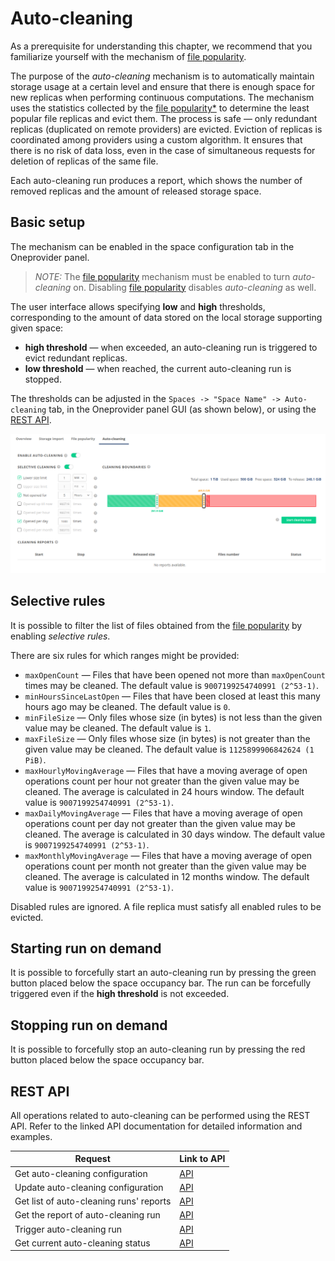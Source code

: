 # Auto-cleaning

As a prerequisite for understanding this chapter, we recommend that you familiarize
yourself with the mechanism of [file popularity][1].

The purpose of the *auto-cleaning* mechanism is to automatically maintain storage usage at
a certain level and ensure that there is enough space for new replicas when performing
continuous computations. The mechanism uses the statistics collected by the [file
popularity*][1] to determine the least popular file replicas and evict them. The process
is safe — only redundant replicas (duplicated on remote providers) are evicted. Eviction
of replicas is coordinated among providers using a custom algorithm. It ensures that there
is no risk of data loss, even in the case of simultaneous requests for deletion of
replicas of the same file.

Each auto-cleaning run produces a report, which shows the number of removed replicas and the amount of released
storage space.

## Basic setup

The mechanism can be enabled in the space configuration tab in the Oneprovider panel.

> *NOTE:*
> The [file popularity][1] mechanism must be enabled to turn *auto-cleaning* on.
> Disabling [file popularity][1] disables *auto-cleaning* as well.

The user interface allows specifying **low** and **high** thresholds,
corresponding to the amount of data stored on the local storage supporting given space:

* **high threshold** — when exceeded, an auto-cleaning run is triggered to evict redundant replicas.
* **low threshold** — when reached, the current auto-cleaning run is stopped.

The thresholds can be adjusted in the `Spaces -> "Space Name" -> Auto-cleaning` tab, in
the Oneprovider panel GUI (as shown below), or using the [REST API][2].

![screen-auto-cleaning-tab][]

## Selective rules

It is possible to filter the list of files obtained from the
[file popularity][1] by enabling *selective rules*.

There are six rules for which ranges might be provided:

* `maxOpenCount` — Files that have been opened not more than `maxOpenCount` times may be cleaned.
  The default value is `9007199254740991 (2^53-1)`.
* `minHoursSinceLastOpen` — Files that have been closed at least this many hours ago may be cleaned.
  The default value is `0`.
* `minFileSize` — Only files whose size (in bytes) is not less than the given value may be cleaned.
  The default value is `1`.
* `maxFileSize` — Only files whose size (in bytes) is not greater than the given value may be cleaned.
  The default value is `1125899906842624 (1 PiB)`.
* `maxHourlyMovingAverage` — Files that have a moving average of open operations
  count per hour not greater than the given value may be cleaned. The average is calculated
  in 24 hours window. The default value is `9007199254740991 (2^53-1)`.
* `maxDailyMovingAverage` — Files that have a moving average of open operations
  count per day not greater than the given value may be cleaned. The average is calculated in
  30 days window. The default value is `9007199254740991 (2^53-1)`.
* `maxMonthlyMovingAverage` — Files that have a moving average of open operations
  count per month not greater than the given value may be cleaned. The average is calculated
  in 12 months window. The default value is `9007199254740991 (2^53-1)`.

Disabled rules are ignored. A file replica must satisfy all enabled rules to be evicted.

## Starting run on demand

It is possible to forcefully start an auto-cleaning run by pressing the green button
placed below the space occupancy bar. The run can be forcefully triggered even
if the **high threshold** is not exceeded.

## Stopping run on demand

It is possible to forcefully stop an auto-cleaning run by pressing the red button
placed below the space occupancy bar.

## REST API

All operations related to auto-cleaning can be performed using the REST API.
Refer to the linked API documentation for detailed information and examples.

| Request                                 | Link to API |
| --------------------------------------- | ----------- |
| Get auto-cleaning configuration         | [API][4]    |
| Update auto-cleaning configuration      | [API][5]    |
| Get list of auto-cleaning runs' reports | [API][6]    |
| Get the report of auto-cleaning run     | [API][7]    |
| Trigger auto-cleaning run               | [API][8]    |
| Get current auto-cleaning status        | [API][9]    |

<!-- references -->

[1]: file-popularity.md

[2]: #rest-api

[4]: https://onedata.org/#/home/api/latest/onepanel?anchor=operation/get_space_auto_cleaning_configuration

[5]: https://onedata.org/#/home/api/latest/onepanel?anchor=operation/configure_space_auto_cleaning

[6]: https://onedata.org/#/home/api/latest/onepanel?anchor=operation/get_provider_space_auto_cleaning_reports

[7]: https://onedata.org/#/home/api/latest/onepanel?anchor=operation/get_provider_space_auto_cleaning_report

[8]: https://onedata.org/#/home/api/latest/onepanel?anchor=operation/trigger_auto_cleaning

[9]: https://onedata.org/#/home/api/latest/onepanel?anchor=operation/get_provider_space_auto_cleaning_status

[screen-auto-cleaning-tab]: ../../../../images/admin-guide/oneprovider/configuration/auto-cleaning/auto-cleaning-tab.png
